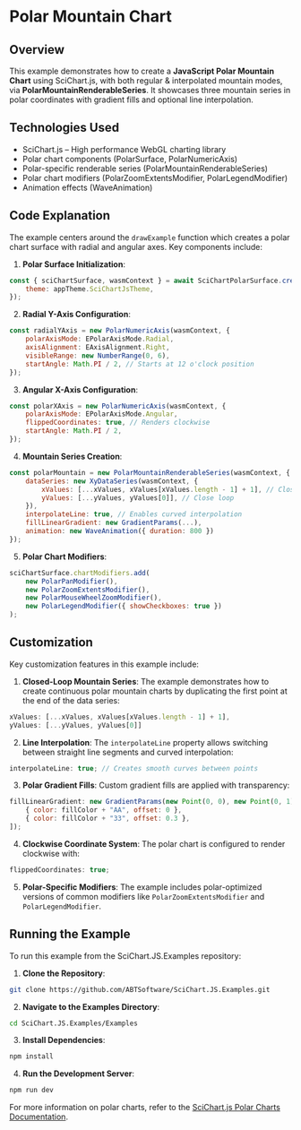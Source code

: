 # Polar Mountain Chart

## Overview

This example demonstrates how to create a **JavaScript Polar Mountain Chart** using SciChart.js, with both regular & interpolated mountain modes, via **PolarMountainRenderableSeries**. It showcases three mountain series in polar coordinates with gradient fills and optional line interpolation.

## Technologies Used

-   SciChart.js – High performance WebGL charting library
-   Polar chart components (PolarSurface, PolarNumericAxis)
-   Polar-specific renderable series (PolarMountainRenderableSeries)
-   Polar chart modifiers (PolarZoomExtentsModifier, PolarLegendModifier)
-   Animation effects (WaveAnimation)

## Code Explanation

The example centers around the `drawExample` function which creates a polar chart surface with radial and angular axes. Key components include:

1. **Polar Surface Initialization**:

```javascript
const { sciChartSurface, wasmContext } = await SciChartPolarSurface.create(rootElement, {
    theme: appTheme.SciChartJsTheme,
});
```

2. **Radial Y-Axis Configuration**:

```javascript
const radialYAxis = new PolarNumericAxis(wasmContext, {
    polarAxisMode: EPolarAxisMode.Radial,
    axisAlignment: EAxisAlignment.Right,
    visibleRange: new NumberRange(0, 6),
    startAngle: Math.PI / 2, // Starts at 12 o'clock position
});
```

3. **Angular X-Axis Configuration**:

```javascript
const polarXAxis = new PolarNumericAxis(wasmContext, {
    polarAxisMode: EPolarAxisMode.Angular,
    flippedCoordinates: true, // Renders clockwise
    startAngle: Math.PI / 2,
});
```

4. **Mountain Series Creation**:

```javascript
const polarMountain = new PolarMountainRenderableSeries(wasmContext, {
    dataSeries: new XyDataSeries(wasmContext, {
        xValues: [...xValues, xValues[xValues.length - 1] + 1], // Close loop
        yValues: [...yValues, yValues[0]], // Close loop
    }),
    interpolateLine: true, // Enables curved interpolation
    fillLinearGradient: new GradientParams(...),
    animation: new WaveAnimation({ duration: 800 })
});
```

5. **Polar Chart Modifiers**:

```javascript
sciChartSurface.chartModifiers.add(
    new PolarPanModifier(),
    new PolarZoomExtentsModifier(),
    new PolarMouseWheelZoomModifier(),
    new PolarLegendModifier({ showCheckboxes: true })
);
```

## Customization

Key customization features in this example include:

1. **Closed-Loop Mountain Series**: The example demonstrates how to create continuous polar mountain charts by duplicating the first point at the end of the data series:

```javascript
xValues: [...xValues, xValues[xValues.length - 1] + 1],
yValues: [...yValues, yValues[0]]
```

2. **Line Interpolation**: The `interpolateLine` property allows switching between straight line segments and curved interpolation:

```javascript
interpolateLine: true; // Creates smooth curves between points
```

3. **Polar Gradient Fills**: Custom gradient fills are applied with transparency:

```javascript
fillLinearGradient: new GradientParams(new Point(0, 0), new Point(0, 1), [
    { color: fillColor + "AA", offset: 0 },
    { color: fillColor + "33", offset: 0.3 },
]);
```

4. **Clockwise Coordinate System**: The polar chart is configured to render clockwise with:

```javascript
flippedCoordinates: true;
```

5. **Polar-Specific Modifiers**: The example includes polar-optimized versions of common modifiers like `PolarZoomExtentsModifier` and `PolarLegendModifier`.

## Running the Example

To run this example from the SciChart.JS.Examples repository:

1. **Clone the Repository**:

```bash
git clone https://github.com/ABTSoftware/SciChart.JS.Examples.git
```

2. **Navigate to the Examples Directory**:

```bash
cd SciChart.JS.Examples/Examples
```

3. **Install Dependencies**:

```bash
npm install
```

4. **Run the Development Server**:

```bash
npm run dev
```

For more information on polar charts, refer to the [SciChart.js Polar Charts Documentation](https://www.scichart.com/documentation/js/v4/2d-charts/polar-charts.html).
